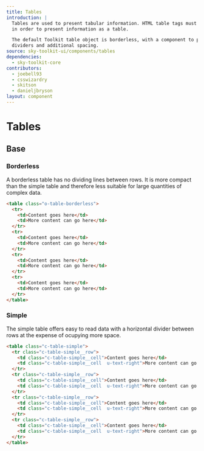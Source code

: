 ```yaml
---
title: Tables
introduction: |
  Tables are used to present tabular information. HTML table tags must be used
  in order to present information as a table.

  The default Toolkit table object is borderless, with a component to produce
  dividers and additional spacing.
source: sky-toolkit-ui/components/tables
dependencies:
  - sky-toolkit-core
contributors:
  - joebell93
  - csswizardry
  - skitson
  - danieljbryson
layout: component
---
```


# Tables

## Base

### Borderless

A borderless table has no dividing lines between rows. It is more compact than
the simple table and therefore less suitable for large quantities of complex
data.

```html
<table class="o-table-borderless">
  <tr>
    <td>Content goes here</td>
    <td>More content can go here</td>
  </tr>
  <tr>
    <td>Content goes here</td>
    <td>More content can go here</td>
  </tr>
  <tr>
    <td>Content goes here</td>
    <td>More content can go here</td>
  </tr>
  <tr>
    <td>Content goes here</td>
    <td>More content can go here</td>
  </tr>
</table>
```

### Simple

The simple table offers easy to read data with a horizontal divider between rows
at the expense of ocupying more space.

```html
<table class="c-table-simple">
  <tr class="c-table-simple__row">
    <td class="c-table-simple__cell">Content goes here</td>
    <td class="c-table-simple__cell  u-text-right">More content can go here</td>
  </tr>
  <tr class="c-table-simple__row">
    <td class="c-table-simple__cell">Content goes here</td>
    <td class="c-table-simple__cell  u-text-right">More content can go here</td>
  </tr>
  <tr class="c-table-simple__row">
    <td class="c-table-simple__cell">Content goes here</td>
    <td class="c-table-simple__cell  u-text-right">More content can go here</td>
  </tr>
  <tr class="c-table-simple__row">
    <td class="c-table-simple__cell">Content goes here</td>
    <td class="c-table-simple__cell  u-text-right">More content can go here</td>
  </tr>
</table>
```